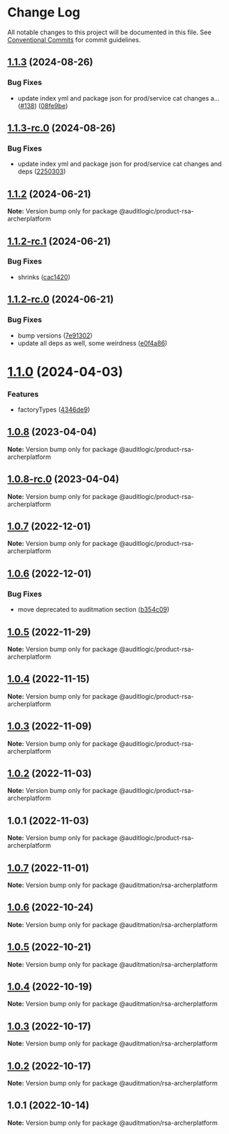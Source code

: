 # Change Log

All notable changes to this project will be documented in this file.
See [Conventional Commits](https://conventionalcommits.org) for commit guidelines.

## [1.1.3](https://github.com/auditlogic/product/compare/@auditlogic/product-rsa-archerplatform@1.1.2...@auditlogic/product-rsa-archerplatform@1.1.3) (2024-08-26)


### Bug Fixes

* update index yml and package json for prod/service cat changes a… ([#138](https://github.com/auditlogic/product/issues/138)) ([08fe9be](https://github.com/auditlogic/product/commit/08fe9beb1c8457462a19bc69caa02e6212d97e1a))





## [1.1.3-rc.0](https://github.com/auditlogic/product/compare/@auditlogic/product-rsa-archerplatform@1.1.2...@auditlogic/product-rsa-archerplatform@1.1.3-rc.0) (2024-08-26)


### Bug Fixes

* update index yml and package json for prod/service cat changes and deps ([2250303](https://github.com/auditlogic/product/commit/225030363a363608240135b7ebed386b28f01e4b))





## [1.1.2](https://github.com/auditlogic/product/compare/@auditlogic/product-rsa-archerplatform@1.1.2-rc.1...@auditlogic/product-rsa-archerplatform@1.1.2) (2024-06-21)

**Note:** Version bump only for package @auditlogic/product-rsa-archerplatform





## [1.1.2-rc.1](https://github.com/auditlogic/product/compare/@auditlogic/product-rsa-archerplatform@1.1.2-rc.0...@auditlogic/product-rsa-archerplatform@1.1.2-rc.1) (2024-06-21)


### Bug Fixes

* shrinks ([cac1420](https://github.com/auditlogic/product/commit/cac14200fefcd8183ab69fe89a47bd3f70f563e9))





## [1.1.2-rc.0](https://github.com/auditlogic/product/compare/@auditlogic/product-rsa-archerplatform@1.1.0...@auditlogic/product-rsa-archerplatform@1.1.2-rc.0) (2024-06-21)


### Bug Fixes

* bump versions ([7e91302](https://github.com/auditlogic/product/commit/7e913023b8b312150ed7762c32fbbe616be71de5))
* update all deps as well, some weirdness ([e0f4a86](https://github.com/auditlogic/product/commit/e0f4a864714e2d3de6bbf3da014d5312fe53be2f))





# [1.1.0](https://github.com/auditlogic/product/compare/@auditlogic/product-rsa-archerplatform@1.0.8...@auditlogic/product-rsa-archerplatform@1.1.0) (2024-04-03)


### Features

* factoryTypes ([4346de9](https://github.com/auditlogic/product/commit/4346de92693aee892fccf725338ffc7b80ab182b))





## [1.0.8](https://github.com/auditlogic/product/compare/@auditlogic/product-rsa-archerplatform@1.0.7...@auditlogic/product-rsa-archerplatform@1.0.8) (2023-04-04)

**Note:** Version bump only for package @auditlogic/product-rsa-archerplatform





## [1.0.8-rc.0](https://github.com/auditlogic/product/compare/@auditlogic/product-rsa-archerplatform@1.0.7...@auditlogic/product-rsa-archerplatform@1.0.8-rc.0) (2023-04-04)

**Note:** Version bump only for package @auditlogic/product-rsa-archerplatform





## [1.0.7](https://github.com/auditlogic/product/compare/@auditlogic/product-rsa-archerplatform@1.0.6...@auditlogic/product-rsa-archerplatform@1.0.7) (2022-12-01)

**Note:** Version bump only for package @auditlogic/product-rsa-archerplatform





## [1.0.6](https://github.com/auditlogic/product/compare/@auditlogic/product-rsa-archerplatform@1.0.5...@auditlogic/product-rsa-archerplatform@1.0.6) (2022-12-01)


### Bug Fixes

* move deprecated to auditmation section ([b354c09](https://github.com/auditlogic/product/commit/b354c096eae43828a4870195ca7719f5f91e431b))





## [1.0.5](https://github.com/auditlogic/product/compare/@auditlogic/product-rsa-archerplatform@1.0.4...@auditlogic/product-rsa-archerplatform@1.0.5) (2022-11-29)

**Note:** Version bump only for package @auditlogic/product-rsa-archerplatform





## [1.0.4](https://github.com/auditlogic/product/compare/@auditlogic/product-rsa-archerplatform@1.0.3...@auditlogic/product-rsa-archerplatform@1.0.4) (2022-11-15)

**Note:** Version bump only for package @auditlogic/product-rsa-archerplatform





## [1.0.3](https://github.com/auditlogic/product/compare/@auditlogic/product-rsa-archerplatform@1.0.2...@auditlogic/product-rsa-archerplatform@1.0.3) (2022-11-09)

**Note:** Version bump only for package @auditlogic/product-rsa-archerplatform





## [1.0.2](https://github.com/auditlogic/product/compare/@auditlogic/product-rsa-archerplatform@1.0.1...@auditlogic/product-rsa-archerplatform@1.0.2) (2022-11-03)

**Note:** Version bump only for package @auditlogic/product-rsa-archerplatform





## 1.0.1 (2022-11-03)

**Note:** Version bump only for package @auditlogic/product-rsa-archerplatform





## [1.0.7](https://github.com/auditmation/store-content/compare/@auditmation/rsa-archerplatform@1.0.6...@auditmation/rsa-archerplatform@1.0.7) (2022-11-01)

**Note:** Version bump only for package @auditmation/rsa-archerplatform





## [1.0.6](https://github.com/auditmation/store-content/compare/@auditmation/rsa-archerplatform@1.0.5...@auditmation/rsa-archerplatform@1.0.6) (2022-10-24)

**Note:** Version bump only for package @auditmation/rsa-archerplatform





## [1.0.5](https://github.com/auditmation/store-content/compare/@auditmation/rsa-archerplatform@1.0.4...@auditmation/rsa-archerplatform@1.0.5) (2022-10-21)

**Note:** Version bump only for package @auditmation/rsa-archerplatform





## [1.0.4](https://github.com/auditmation/store-content/compare/@auditmation/rsa-archerplatform@1.0.3...@auditmation/rsa-archerplatform@1.0.4) (2022-10-19)

**Note:** Version bump only for package @auditmation/rsa-archerplatform





## [1.0.3](https://github.com/auditmation/store-content/compare/@auditmation/rsa-archerplatform@1.0.2...@auditmation/rsa-archerplatform@1.0.3) (2022-10-17)

**Note:** Version bump only for package @auditmation/rsa-archerplatform





## [1.0.2](https://github.com/auditmation/store-content/compare/@auditmation/rsa-archerplatform@1.0.1...@auditmation/rsa-archerplatform@1.0.2) (2022-10-17)

**Note:** Version bump only for package @auditmation/rsa-archerplatform





## 1.0.1 (2022-10-14)

**Note:** Version bump only for package @auditmation/rsa-archerplatform
